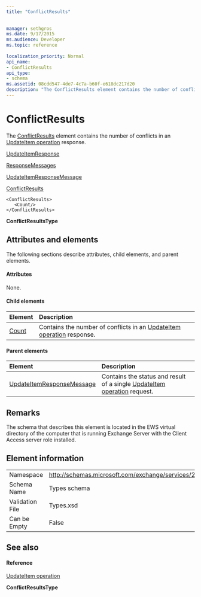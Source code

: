 ```yaml
---
title: "ConflictResults"
 
 
manager: sethgros
ms.date: 9/17/2015
ms.audience: Developer
ms.topic: reference
 
localization_priority: Normal
api_name:
- ConflictResults
api_type:
- schema
ms.assetid: 08cdd547-4de7-4c7a-b60f-e618dc217d20
description: "The ConflictResults element contains the number of conflicts in an UpdateItem operation response."
---
```


# ConflictResults

The [ConflictResults](conflictresults.md) element contains the number of conflicts in an [UpdateItem operation](updateitem-operation.md) response. 
  
[UpdateItemResponse](updateitemresponse.md)
  
[ResponseMessages](responsemessages.md)
  
[UpdateItemResponseMessage](updateitemresponsemessage.md)
  
[ConflictResults](conflictresults.md)
  
```
<ConflictResults>
   <Count/>
</ConflictResults>
```

 **ConflictResultsType**
## Attributes and elements

The following sections describe attributes, child elements, and parent elements.
  
#### Attributes

None.
  
#### Child elements

|**Element**|**Description**|
|:-----|:-----|
|[Count](count.md) <br/> |Contains the number of conflicts in an [UpdateItem operation](updateitem-operation.md) response.  <br/> |
   
#### Parent elements

|**Element**|**Description**|
|:-----|:-----|
|[UpdateItemResponseMessage](updateitemresponsemessage.md) <br/> |Contains the status and result of a single [UpdateItem operation](updateitem-operation.md) request.  <br/> |
   
## Remarks

The schema that describes this element is located in the EWS virtual directory of the computer that is running Exchange Server with the Client Access server role installed.
  
## Element information

|||
|:-----|:-----|
|Namespace  <br/> |http://schemas.microsoft.com/exchange/services/2006/types  <br/> |
|Schema Name  <br/> |Types schema  <br/> |
|Validation File  <br/> |Types.xsd  <br/> |
|Can be Empty  <br/> |False  <br/> |
   
## See also

#### Reference

[UpdateItem operation](updateitem-operation.md)
  
 **ConflictResultsType**

